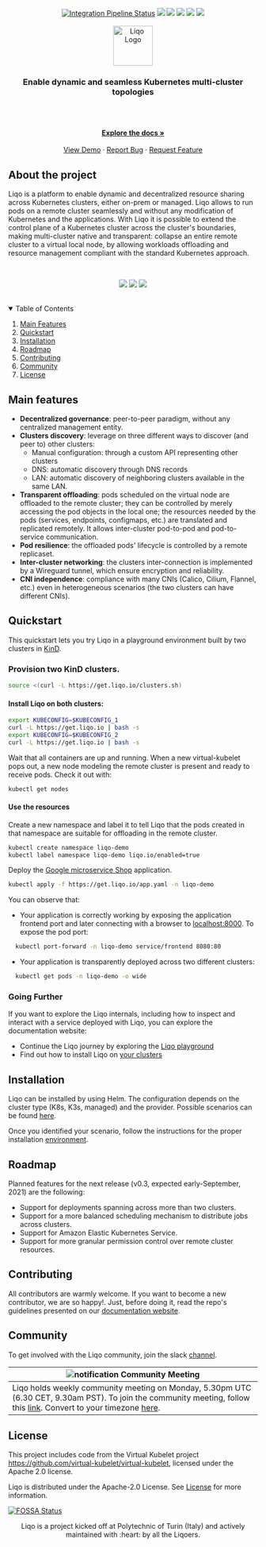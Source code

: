 <p align="center">
  <a href="https://github.com/liqotech/liqo/actions"><img src="https://github.com/liqotech/liqo/workflows/Go/badge.svg" alt="Integration Pipeline Status"></a>
  <a href="https://goreportcard.com/report/github.com/liqotech/liqo"><img src=https://goreportcard.com/badge/github.com/liqotech/liqo></a>
  <a href="https://coveralls.io/github/liqotech/liqo" alt="Liqo Test Coverage"><img src=https://coveralls.io/repos/github/liqotech/liqo/badge.svg?branch=master></a>
  <a href="https://app.fossa.com/projects/git%2Bgithub.com%2FLiqoTech%2Fliqo?ref=badge_shield" alt="FOSSA Status"><img src="https://app.fossa.com/api/projects/git%2Bgithub.com%2FLiqoTech%2Fliqo.svg?type=shield"/></a>
  <a href="https://join.slack.com/t/liqo-io/shared_invite/zt-h20212gg-g24YvN6MKiD9bacFeqZttQ"><img src=https://img.shields.io/badge/slack-liqo.io-yellow></a>
  <a href="https://twitter.com/liqo_io"><img src=https://img.shields.io/twitter/url/https/twitter.com/liqo_io.svg?style=social&label=Follow%20%40liqo_io></a>

  <br />
  <br />

  <a href="https://github.com/liqotech/liqo">
    <img alt="Liqo Logo" src="https://doc.liqo.io/images/logo-liqo-blue.svg" height="80">
  </a>

  <h3 align="center">Enable dynamic and seamless Kubernetes multi-cluster topologies</h3>
  <br />
  <br />
</p>

<p align="center">
    <a href="https://doc.liqo.io/"><strong>Explore the docs »</strong></a>
    <br />
    <br />
    <a href="https://www.youtube.com/watch?v=tHCKGwnmuAA&t=1s&ab_channel=Liqo">View Demo</a>
    ·
    <a href="https://github.com/liqotech/liqo/issues/new?assignees=&labels=&template=bug_report.md&title=">Report Bug</a>
    ·
    <a href="https://github.com/liqotech/liqo/issues/new?assignees=&labels=enhancement&template=feature_request.md&title=%5BFeature%5D">Request Feature</a>
</p>

## About the project

Liqo is a platform to enable dynamic and decentralized resource sharing across Kubernetes clusters, either on-prem or managed. Liqo allows to run pods on a remote cluster seamlessly and without any modification of Kubernetes and the applications. With Liqo it is possible to extend the control plane of a Kubernetes cluster across the cluster's boundaries, making multi-cluster native and transparent: collapse an entire remote cluster to a virtual local node, by allowing workloads offloading and resource management compliant with the standard Kubernetes approach.

<br />
<p align="center">
  <img src=https://img.shields.io/badge/Google%20GKE-supported-green>
  <img src=https://img.shields.io/badge/Azure%20AKS-supported-green>
  <img src=https://img.shields.io/badge/Amazon%20EKS-in%20progress-orange>
</p>
<br />

<details open="open">
  <summary>Table of Contents</summary>
  <ol>
    <li><a href="#mainfeatures">Main Features</li>
    <li><a href="#quickstart">Quickstart</a></li>
    <li><a href="#installation">Installation</a></li>
    <li><a href="#roadmap">Roadmap</a></li>
    <li><a href="#contributing">Contributing</a></li>
    <li><a href="#community">Community</a></li>
    <li><a href="#license">License</a></li>
  </ol>
</details>

## Main features

* **Decentralized governance**: peer-to-peer paradigm, without any centralized management entity.
* **Clusters discovery**: leverage on three different ways to discover (and peer to) other clusters:
  * Manual configuration: through a custom API representing other clusters
  * DNS: automatic discovery through DNS records
  * LAN: automatic discovery of neighboring clusters available in the same LAN.
* **Transparent offloading**: pods scheduled on the virtual node are offloaded to the remote cluster; they can be controlled by merely accessing the pod objects in the local one; the resources needed by the pods (services, endpoints, configmaps, etc.) are translated and replicated remotely. It allows inter-cluster pod-to-pod and pod-to-service communication.
* **Pod resilience**: the offloaded pods' lifecycle is controlled by a remote replicaset.
* **Inter-cluster networking**: the clusters inter-connection is implemented by a Wireguard tunnel, which ensure encryption and reliability.
* **CNI independence**: compliance with many CNIs (Calico, Cilium, Flannel, etc.) even in heterogeneous scenarios (the two clusters can have different CNIs).

## Quickstart

This quickstart lets you try Liqo in a playground environment built by two clusters in [KinD](https://kind.sigs.k8s.io/).

### __Provision__ two KinD clusters.

```bash
source <(curl -L https://get.liqo.io/clusters.sh)
```

#### __Install__ Liqo on both clusters:

```bash
export KUBECONFIG=$KUBECONFIG_1
curl -L https://get.liqo.io | bash -s
export KUBECONFIG=$KUBECONFIG_2
curl -L https://get.liqo.io | bash -s
```

Wait that all containers are up and running. When a new virtual-kubelet pops out, a new node modeling the remote cluster is present and ready to receive pods. Check it out with:

```bash
kubectl get nodes
```

#### __Use__ the resources

Create a new namespace and label it to tell Liqo that the pods created in that namespace are suitable for offloading in the remote cluster.

```bash
kubectl create namespace liqo-demo
kubectl label namespace liqo-demo liqo.io/enabled=true
```

Deploy the [Google microservice Shop](https://github.com/GoogleCloudPlatform/microservices-demo) application. 

```bash
kubectl apply -f https://get.liqo.io/app.yaml -n liqo-demo
```

You can observe that:

* Your application is correctly working by exposing the application frontend port and later connecting with a browser to [localhost:8000](localhost:8000). To expose the pod port:

```bash
  kubectl port-forward -n liqo-demo service/frontend 8080:80
```

* Your application is transparently deployed across two different clusters:

```bash
  kubectl get pods -n liqo-demo -o wide  
```

### Going Further

If you want to explore the Liqo internals, including how to inspect and interact with a service deployed with Liqo, you can explore the documentation website:

* Continue the Liqo journey by exploring the [Liqo playground](https://doc.liqo.io/user/gettingstarted/play/)
* Find out how to install Liqo on [your clusters](https://doc.liqo.io/user/install/)

## Installation

Liqo can be installed by using Helm. The configuration depends on the cluster type (K8s, K3s, managed) and the provider. Possible scenarios can be found [here](https://doc.liqo.io/user/install/pre-install/).

Once you identified your scenario, follow the instructions for the proper installation [environment]("https://doc.liqo.io/user/install/").

## Roadmap

Planned features for the next release (v0.3, expected early-September, 2021) are the following:

* Support for deployments spanning across more than two clusters.
* Support for a more balanced scheduling mechanism to distribute jobs across clusters.
* Support for Amazon Elastic Kubernetes Service.
* Support for more granular permission control over remote cluster resources.

## Contributing

All contributors are warmly welcome. If you want to become a new contributor, we are so happy!. Just, before doing it, read the repo's guidelines presented on our [documentation website](https://doc.liqo.io/contributing/).

## Community

To get involved with the Liqo community, join the slack [channel](https://join.slack.com/t/liqo-io/shared_invite/zt-h20212gg-g24YvN6MKiD9bacFeqZttQ).

|![notification](docs/images/readme/bell-outline-badged.svg) Community Meeting|
|------------------|
|Liqo holds weekly community meeting on Monday, 5.30pm UTC (6.30 CET, 9.30am PST). To join the community meeting, follow this [link](https://meet.google.com/dyr-ieso-smu). Convert to your timezone [here](https://www.thetimezoneconverter.com/?t=17:30&tz=UTC%20%28Universal%20Time%20Coordinated%29).|

## License

This project includes code from the  Virtual Kubelet project https://github.com/virtual-kubelet/virtual-kubelet, licensed under the Apache 2.0 license.

Liqo is distributed under the Apache-2.0 License. See [License](LICENSE) for more information.

[![FOSSA Status](https://app.fossa.com/api/projects/git%2Bgithub.com%2Fliqotech%2Fliqo.svg?type=large)](https://app.fossa.com/projects/git%2Bgithub.com%2Fliqotech%2Fliqo?ref=badge_large)

<p align="center">
Liqo is a project kicked off at Polytechnic of Turin (Italy) and actively maintained with :heart: by all the Liqoers.
</p>
